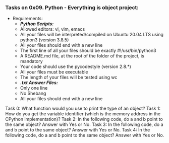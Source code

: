 ### Tasks on 0x09. Python - Everything is object project:
- Requirements:
	* ***Python Scripts:***
	- Allowed editors: vi, vim, emacs
	- All your files will be interpreted/compiled on Ubuntu 20.04 LTS using python3 (version 3.8.5)
	- All your files should end with a new line
	- The first line of all your files should be exactly #!/usr/bin/python3
	- A README.md file, at the root of the folder of the project, is mandatory
	- Your code should use the pycodestyle (version 2.8.\*)
	- All your files must be executable
	- The length of your files will be tested using wc
	* ***.txt Answer Files:***
	- Only one line
	- No Shebang
	- All your files should end with a new line

Task 0: What function would you use to print the type of an object?
Task 1: How do you get the variable identifier (which is the memory address in the CPython implementation)?
Task 2: In the following code, do a and b point to the same object? Answer with Yes or No.
Task 3: In the following code, do a and b point to the same object? Answer with Yes or No.
Task 4: In the following code, do a and b point to the same object? Answer with Yes or No.

